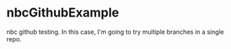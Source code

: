 # nbcGithubExample
nbc github testing. In this case, I'm going to try multiple branches in a single repo. 
